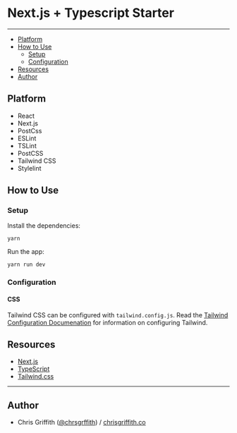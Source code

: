 # Next.js + Typescript Starter

---

* [Platform](#platform)
* [How to Use](#how-to-use)
  * [Setup](#setup)
  * [Configuration](#configuration)
* [Resources](#resources)
* [Author](#author)


## Platform

* React
* Next.js
* PostCss
* ESLint
* TSLint
* PostCSS
* Tailwind CSS
* Stylelint


## How to Use

### Setup

Install the dependencies:
```
yarn
```

Run the app:
```
yarn run dev
```

### Configuration

#### CSS

Tailwind CSS can be configured with `tailwind.config.js`. Read the [Tailwind Configuration Documenation](https://tailwindcss.com/docs/configuration) for information on configuring Tailwind.

## Resources

* [Next.js](https://github.com/zeit/next.js/)
* [TypeScript](http://www.typescriptlang.org/)
* [Tailwind.css](https://tailwindcss.com/docs/)

---

## Author

* Chris Griffith ([@chrsgrffith](github.com/chrsgrffth)) / [chrisgriffith.co](http://chrisgriffith.co)
